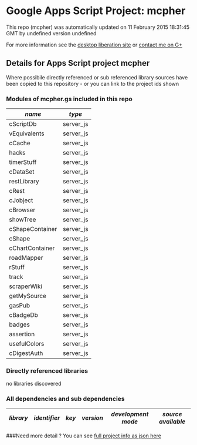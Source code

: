 # Google Apps Script Project: mcpher
This repo (mcpher) was automatically updated on 11 February 2015 18:31:45 GMT by undefined version undefined

For more information see the [desktop liberation site](http://ramblings.mcpher.com/Home/excelquirks/drivesdk/gettinggithubready "desktop liberation") or [contact me on G+](https://plus.google.com/+BruceMcpherson "Bruce McPherson - GDE")
## Details for Apps Script project mcpher
Where possibile directly referenced or sub referenced library sources have been copied to this repository - or you can link to the project ids shown
### Modules of mcpher.gs included in this repo
*name*|*type*
--- | --- 
cScriptDb| server_js
vEquivalents| server_js
cCache| server_js
hacks| server_js
timerStuff| server_js
cDataSet| server_js
restLibrary| server_js
cRest| server_js
cJobject| server_js
cBrowser| server_js
showTree| server_js
cShapeContainer| server_js
cShape| server_js
cChartContainer| server_js
roadMapper| server_js
rStuff| server_js
track| server_js
scraperWiki| server_js
getMySource| server_js
gasPub| server_js
cBadgeDb| server_js
badges| server_js
assertion| server_js
usefulColors| server_js
cDigestAuth| server_js
### Directly referenced libraries
no libraries discovered
### All dependencies and sub dependencies
*library*|*identifier*|*key*|*version*|*development mode*|*source available*|
--- | --- | --- | --- | --- | --- 

###Need more detail ?
You can see [full project info as json here](info.json)